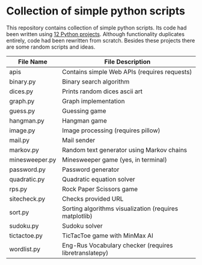 # Collection of simple python scripts

This repository contains collection of simple python scripts. Its code had been written using [12 Python projects](https://www.youtube.com/watch?v=8ext9G7xspg). Although functionality duplicates entirely, code had been rewritten from scratch. Besides these projects there are some random scripts and ideas.

| File Name | File Description |
|-----------|------------------|
| apis | Contains simple Web APIs (requires requests) |
| binary.py | Binary search algorithm |
| dices.py  | Prints random dices ascii art |
| graph.py  | Graph implementation |
| guess.py  | Guessing game |
| hangman.py | Hangman game |
| image.py  | Image processing (requires pillow) |
| mail.py   | Mail sender |
| markov.py | Random text generator using Markov chains |
| minesweeper.py | Minesweeper game (yes, in terminal) |
| password.py | Password generator |
| quadratic.py | Quadratic equation solver |
| rps.py | Rock Paper Scissors game |
| sitecheck.py | Checks provided URL |
| sort.py | Sorting algorithms visualization (requires matplotlib) |
| sudoku.py | Sudoku solver |
| tictactoe.py | TicTacToe game with MinMax AI |
| wordlist.py  | Eng-Rus Vocabulary checker (requires libretranslatepy) |
